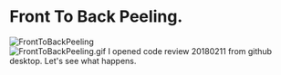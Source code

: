 ﻿# Front To Back Peeling.
![FrontToBackPeeling](https://github.com/bitzhuwei/CSharpGL/blob/master/Demos/FrontToBackPeeling/FrontToBackPeeling.png?raw=true)  
![FrontToBackPeeling.gif](https://github.com/bitzhuwei/CSharpGL/blob/master/Demos/FrontToBackPeeling/how/FrontToBackPeeling.gif?raw=true)
I opened code review 20180211 from github desktop. Let's see what happens.
